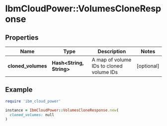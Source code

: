 # IbmCloudPower::VolumesCloneResponse

## Properties

| Name | Type | Description | Notes |
| ---- | ---- | ----------- | ----- |
| **cloned_volumes** | **Hash&lt;String, String&gt;** | A map of volume IDs to cloned volume IDs | [optional] |

## Example

```ruby
require 'ibm_cloud_power'

instance = IbmCloudPower::VolumesCloneResponse.new(
  cloned_volumes: null
)
```

